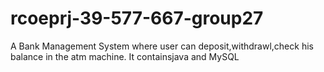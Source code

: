 # rcoeprj-39-577-667-group27
 A Bank Management System where user can deposit,withdrawl,check his balance in the atm machine. It containsjava and MySQL
